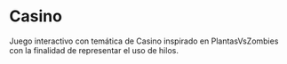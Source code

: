 # Casino
Juego interactivo con temática de Casino inspirado en PlantasVsZombies con la finalidad de representar el uso de hilos.
